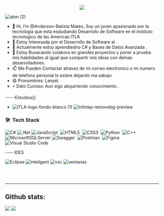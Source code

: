 <p align="center">
  <a href="https://github.com/DenverCoder1/readme-typing-svg"><img src="https://readme-typing-svg.herokuapp.com?font=Time+New+Roman&color=%2300FF00&size=25&center=true&vCenter=true&width=600&height=100&lines=Software+Development+Student;Competitive+Programmer;Backend+Developer"></a>
</p>

![abm  (2)](https://github.com/user-attachments/assets/2e1495e9-cfe9-48a3-a167-fcee62071f51)



- 👋 Hi, I’m @Anderson-Batista Mateo, Soy un joven apasionado por la tecnologia que esta esdudiando Desarrollo de Software en el instituto  tecnologico de las Americas ITLA
- 👀 Estoy Interesadp por el Desarrollo de Software al  .
- 🌱 Actualmente estoy aprendiedno C# y Bases de Datos Avanzada .
- 💞️ Estoy Busacando colabora en grandes proyectos y poner a prueba mis habilidades al igual que compartir mis ideas con demas desarrolladores.
- 📫 Me Pueden Contactar atravez de mi correo electronico o mi numero de telefono personal lo estare dejando ma sabajo
- 😄 Pronombres: Lanyel.
- ⚡ Dato Curioso: Aun sigo abquiriendo conocimiento .



-----Estudios{}
- ![ITLA-logo-fondo-blanco (1)](https://github.com/user-attachments/assets/ae9fb066-f00d-41d1-bcb4-3957fe611474)
![Infotep-removebg-preview](https://github.com/user-attachments/assets/419e6981-f1bf-4616-b3c9-9907c07c1dc4)



### 🛠 &nbsp;Tech Stack

![C#](https://img.shields.io/badge/c%23-%23239120.svg?style=for-the-badge&logo=csharp&logoColor=white)
![.Net](https://img.shields.io/badge/.NET-5C2D91?style=for-the-badge&logo=.net&logoColor=white)
![JavaScript](https://img.shields.io/badge/javascript-%23323330.svg?style=for-the-badge&logo=javascript&logoColor=%23F7DF1E)&nbsp;
![HTML5](https://img.shields.io/badge/html5-%23E34F26.svg?style=for-the-badge&logo=html5&logoColor=white)&nbsp;
![CSS3](https://img.shields.io/badge/css3-%231572B6.svg?style=for-the-badge&logo=css3&logoColor=white)&nbsp;
![Python](https://img.shields.io/badge/python-3670A0?style=for-the-badge&logo=python&logoColor=ffdd54)&nbsp;
![C++](https://img.shields.io/badge/c++-%2300599C.svg?style=for-the-badge&logo=c%2B%2B&logoColor=white)&nbsp;
![MicrosoftSQLServer](https://img.shields.io/badge/Microsoft%20SQL%20Server-CC2927?style=for-the-badge&logo=microsoft%20sql%20server&logoColor=white)
![Swagger](https://img.shields.io/badge/-Swagger-%23Clojure?style=for-the-badge&logo=swagger&logoColor=white)&nbsp;
![Postman](https://img.shields.io/badge/Postman-FF6C37?style=for-the-badge&logo=postman&logoColor=white)&nbsp;
![Figma](https://img.shields.io/badge/figma-%23F24E1E.svg?style=for-the-badge&logo=figma&logoColor=white)&nbsp;
![Visual Studio Code](https://img.shields.io/badge/Visual%20Studio%20Code-0078d7.svg?style=for-the-badge&logo=visual-studio-code&logoColor=white)

---- IDES


![Eclipse](https://github.com/user-attachments/assets/a971edbb-a053-4bb3-b63f-fe8f23214e05)
![inteligent](https://github.com/user-attachments/assets/56047af8-679a-4075-9754-438debe754f9)
![vsc](https://github.com/user-attachments/assets/0204dd76-2776-45de-9acd-7271dc7e31b3)
![ventanas](https://github.com/user-attachments/assets/4d48320b-dab8-408d-9765-b9cf5196185e)



<br>
<br>
<hr>
<h2>Github stats:</h2> 

[![](https://github-readme-stats.vercel.app/api?username=Anderson-BMshow_icons=true&theme=tokyonight&hide_border=true&locale=en)](https://github.com/Anderson-BM)
[![](https://github-readme-streak-stats.herokuapp.com/?user=Anderson-BMtheme=material-palenight)](https://github.com/Anderson-BM)




<!---
Anderson-BM/Anderson-BM is a ✨ special ✨ repository because its `README.md` (this file) appears on your GitHub profile.
You can click the Preview link to take a look at your changes.
--->
